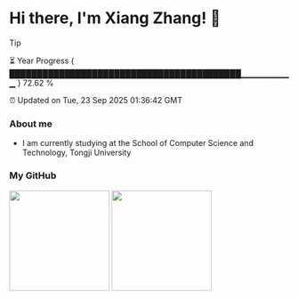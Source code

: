 
<h1>Hi there, I'm Xiang Zhang! 👋</h1>

> [!TIP]
> ⏳ Year Progress { ██████████████████████████████████████████▁▁▁▁▁▁▁▁▁ } 72.62 %
>
> ⏰ Updated on Tue, 23 Sep 2025 01:36:42 GMT

### About me
* I am currently studying at the School of Computer Science and Technology, Tongji University

### My GitHub
<image src="https://github-readme-stats.vercel.app/api?username=Muoow&hide=contribs,prs" style="height: 180px"/>
<image src="https://github-readme-stats.vercel.app/api/top-langs/?username=Muoow&layout=compact&theme=default" style="height: 180px"/>

